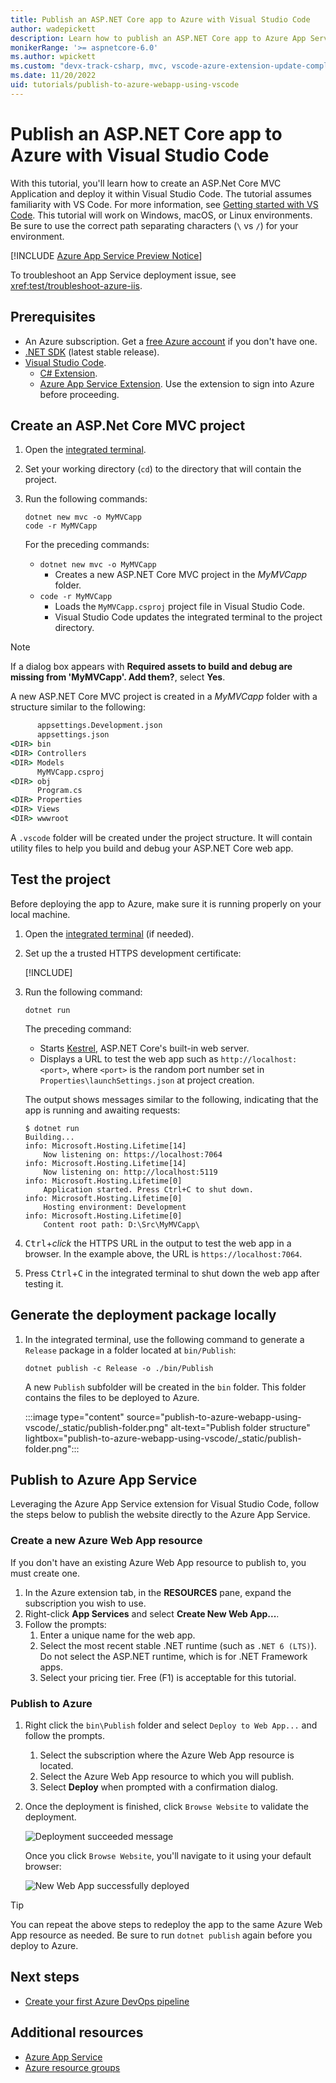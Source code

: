 ```yaml
---
title: Publish an ASP.NET Core app to Azure with Visual Studio Code
author: wadepickett
description: Learn how to publish an ASP.NET Core app to Azure App Service using Visual Studio Code
monikerRange: '>= aspnetcore-6.0'
ms.author: wpickett
ms.custom: "devx-track-csharp, mvc, vscode-azure-extension-update-completed"
ms.date: 11/20/2022
uid: tutorials/publish-to-azure-webapp-using-vscode
---
```


# Publish an ASP.NET Core app to Azure with Visual Studio Code

With this tutorial, you'll learn how to create an ASP.Net Core MVC Application and deploy it within Visual Studio Code. The tutorial assumes familiarity with VS Code. For more information, see [Getting started with VS Code](https://code.visualstudio.com/docs). This tutorial will work on Windows, macOS, or Linux environments. Be sure to use the correct path separating characters (`\` vs `/`) for your environment.

[!INCLUDE [Azure App Service Preview Notice](../includes/azure-apps-preview-notice.md)]

To troubleshoot an App Service deployment issue, see <xref:test/troubleshoot-azure-iis>.

## Prerequisites

* An Azure subscription. Get a [free Azure account](https://azure.microsoft.com/free/dotnet/) if you don't have one.
* [.NET SDK](https://dotnet.microsoft.com/download) (latest stable release).
* [Visual Studio Code](https://code.visualstudio.com/Download).
  * [C# Extension](https://marketplace.visualstudio.com/items?itemName=ms-dotnettools.csharp).
  * [Azure App Service Extension](https://marketplace.visualstudio.com/items?itemName=ms-azuretools.vscode-azureappservice). Use the extension to sign into Azure before proceeding.

## Create an ASP.Net Core MVC project

1. Open the [integrated terminal](https://code.visualstudio.com/docs/editor/integrated-terminal).
1. Set your working directory (`cd`) to the directory that will contain the project.
1. Run the following commands:

    ```dotnetcli
    dotnet new mvc -o MyMVCapp
    code -r MyMVCapp
    ```

    For the preceding commands:  

    * `dotnet new mvc -o MyMVCapp` 
      * Creates a new ASP.NET Core MVC project in the *MyMVCapp* folder.
    * `code -r MyMVCapp`
      * Loads the `MyMVCapp.csproj` project file in Visual Studio Code.
      * Visual Studio Code updates the integrated terminal to the project directory.

> [!NOTE]
> If a dialog box appears with **Required assets to build and debug are missing from 'MyMVCapp'. Add them?**, select **Yes**.

A new ASP.NET Core MVC project is created in a *MyMVCapp* folder with a structure similar to the following:

```cmd
      appsettings.Development.json
      appsettings.json
<DIR> bin
<DIR> Controllers
<DIR> Models
      MyMVCapp.csproj
<DIR> obj
      Program.cs
<DIR> Properties
<DIR> Views
<DIR> wwwroot
```

A `.vscode` folder will be created under the project structure. It will contain utility files to help you build and debug your ASP.NET Core web app.

## Test the project

Before deploying the app to Azure, make sure it is running properly on your local machine.

1. Open the [integrated terminal](https://code.visualstudio.com/docs/editor/integrated-terminal) (if needed).
1. Set up the a trusted HTTPS development certificate:

    [!INCLUDE[](~/includes/trustCertVSC.md)]

1. Run the following command:

    ```dotnetcli
    dotnet run
    ```

    The preceding command:

    * Starts [Kestrel](xref:fundamentals/servers/kestrel), ASP.NET Core's built-in web server.
    * Displays a URL to test the web app such as `http://localhost:<port>`, where `<port>` is the random port number set in `Properties\launchSettings.json` at project creation.
  
    The output shows messages similar to the following, indicating that the app is running and awaiting requests:

    ```dotnetcli
    $ dotnet run
    Building...
    info: Microsoft.Hosting.Lifetime[14]
        Now listening on: https://localhost:7064
    info: Microsoft.Hosting.Lifetime[14]
        Now listening on: http://localhost:5119
    info: Microsoft.Hosting.Lifetime[0]
        Application started. Press Ctrl+C to shut down.
    info: Microsoft.Hosting.Lifetime[0]
        Hosting environment: Development
    info: Microsoft.Hosting.Lifetime[0]
        Content root path: D:\Src\MyMVCapp\
    ```

1. <kbd>Ctrl</kbd>+*click* the HTTPS URL in the output to test the web app in a browser. In the example above, the URL is `https://localhost:7064`.
1. Press <kbd>Ctrl</kbd>+<kbd>C</kbd> in the integrated terminal to shut down the web app after testing it.

## Generate the deployment package locally

1. In the integrated terminal, use the following command to generate a `Release` package in a folder located at `bin/Publish`:

    ```dotnetcli
    dotnet publish -c Release -o ./bin/Publish
    ```

    A new `Publish` subfolder will be created in the `bin` folder. This folder contains the files to be deployed to Azure.

    :::image type="content" source="publish-to-azure-webapp-using-vscode/_static/publish-folder.png" alt-text="Publish folder structure" lightbox="publish-to-azure-webapp-using-vscode/_static/publish-folder.png":::

## Publish to Azure App Service

Leveraging the Azure App Service extension for Visual Studio Code, follow the steps below to publish the website directly to the Azure App Service.

### Create a new Azure Web App resource

If you don't have an existing Azure Web App resource to publish to, you must create one.

1. In the Azure extension tab, in the **RESOURCES** pane, expand the subscription you wish to use.
1. Right-click **App Services** and select **Create New Web App...**. 
1. Follow the prompts:
    1. Enter a unique name for the web app.
    1. Select the most recent stable .NET runtime (such as `.NET 6 (LTS)`). Do not select the ASP.NET runtime, which is for .NET Framework apps.
    1. Select your pricing tier. Free (F1) is acceptable for this tutorial.  

### Publish to Azure

1. Right click the `bin\Publish` folder and select `Deploy to Web App...` and follow the prompts.
    1. Select the subscription where the Azure Web App resource is located.
    1. Select the Azure Web App resource to which you will publish.
    1. Select **Deploy** when prompted with a confirmation dialog.
1. Once the deployment is finished, click `Browse Website` to validate the deployment.

    ![Deployment succeeded message](publish-to-azure-webapp-using-vscode/_static/deployment-succeeded-message.jpg)

    Once you click `Browse Website`, you'll navigate to it using your default browser:

    ![New Web App successfully deployed](publish-to-azure-webapp-using-vscode/_static/new-webapp-deployed.jpg)

> [!TIP] 
> You can repeat the above steps to redeploy the app to the same Azure Web App resource as needed. Be sure to run `dotnet publish` again before you deploy to Azure.

## Next steps

* [Create your first Azure DevOps pipeline](/azure/devops/pipelines/create-first-pipeline)

## Additional resources

* [Azure App Service](/azure/app-service/app-service-web-overview)
* [Azure resource groups](/azure/azure-resource-manager/resource-group-overview#resource-groups)

